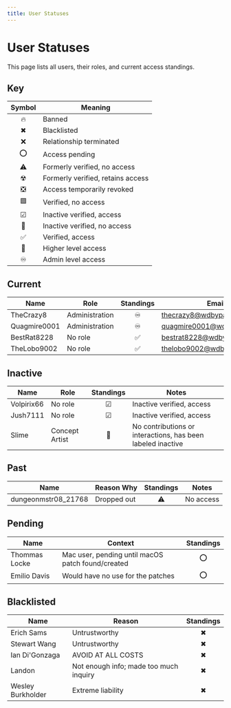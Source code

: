 ```yaml
---
title: User Statuses
---
```


# User Statuses

This page lists all users, their roles, and current access standings.

## Key

| Symbol | Meaning                              |
| :----: | ------------------------------------ |
| 🔥      | Banned                               |
| ✖      | Blacklisted                          |
| ❌      | Relationship terminated               |
| ⭕      | Access pending                       |
| ⚠️      | Formerly verified, no access         |
| ☢      | Formerly verified, retains access    |
| ❎      | Access temporarily revoked           |
| 🟩      | Verified, no access                  |
| ☑      | Inactive verified, access            |
| 🔲      | Inactive verified, no access         |
| ✅      | Verified, access                     |
| 🔼      | Higher level access                  |
| ♾      | Admin level access                   |

## Current

| Name         | Role               | Standings | Email / Notes                                                                 |
| ------------ | ------------------ | :------: | ----------------------------------------------------------------------------- |
| TheCrazy8    | Administration   |    ♾     | thecrazy8@wdbypass.publicvm.com                                               |
| Quagmire0001 | Administration   |    ♾     | quagmire0001@wdbypass.publicvm.com                                            |
| BestRat8228  | No role            |    ✅     | bestrat8228@wdbypass.publicvm.com                                             |
| TheLobo9002  | No role            |    ✅     | thelobo9002@wdbypass.publicvm.com                                             |

## Inactive

| Name       | Role   | Standings | Notes                      |
| ---------- | ------ | :-------: | -------------------------- |
| Volpirix66 | No role|    ☑      | Inactive verified, access  |
| Jush7111   | No role|    ☑      | Inactive verified, access  |
| Slime        | Concept Artist     |    🔲     | No contributions or interactions, has been labeled inactive |

## Past

| Name                | Reason Why | Standings | Notes        |
| ------------------- | --------------- | :-------: | ------------ |
| dungeonmstr08_21768 | Dropped out     |    ⚠️     | No access    |

## Pending

| Name           | Context                                                | Standings |
| -------------- | ------------------------------------------------------ | :-------: |
| Thommas Locke  | Mac user, pending until macOS patch found/created     |    ⭕      |
| Emilio Davis   | Would have no use for the patches                      |    ⭕      |

## Blacklisted

| Name             | Reason                               | Standings |
| ---------------- | ------------------------------------ | :-------: |
| Erich Sams       | Untrustworthy                        |    ✖      |
| Stewart Wang     | Untrustworthy                        |    ✖      |
| Ian Di'Gonzaga   | AVOID AT ALL COSTS                   |    ✖      |
| Landon           | Not enough info; made too much inquiry|    ✖      |
| Wesley Burkholder| Extreme liability                    |    ✖      |
